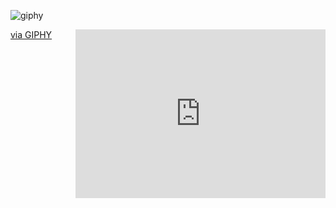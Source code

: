 ![giphy](https://user-images.githubusercontent.com/46824329/196478536-977857aa-8ca8-4251-b26c-6d3ed686c34e.gif)


<iframe align="right" alt="Coding" width="400" src="https://giphy.com/embed/6kbB1vpjYwjEK9QAef" width="480" height="270" frameBorder="0" class="giphy-embed" allowFullScreen></iframe><p><a href="https://giphy.com/gifs/6kbB1vpjYwjEK9QAef">via GIPHY</a></p>
